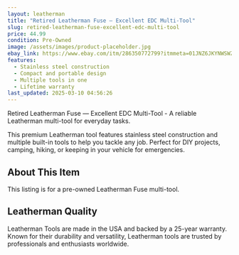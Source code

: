 ```yaml
---
layout: leatherman
title: "Retired Leatherman Fuse — Excellent EDC Multi-Tool"
slug: retired-leatherman-fuse-excellent-edc-multi-tool
price: 44.99
condition: Pre-Owned
image: /assets/images/product-placeholder.jpg
ebay_link: https://www.ebay.com/itm/286350772799?itmmeta=01JNZ6JKYNWSWZWNZBF6E8QXP2&hash=item42abd60a3f:g:HqYAAOSw-vlnuQGI&itmprp=enc%3AAQAKAAAAwFkggFvd1GGDu0w3yXCmi1fQDLLV7rdeQJ%2F67n3ApfYOwh6zE2WyrqIR7mXcCLAqT1D%2BTPP4qKNNnxxdiJ68%2F%2BRhB8MUPuVIFeNvf8EKHKjcrrPHTFWAQUtOai24Hv8Dzmhr8rLy5owFkmlvYNcv4ZMC1qjnZ5kOemag5cQPtSkONyaCFqI%2BfI7FUQds4wmBDxNmCiakSJLM0mPKOfJAhD926iUJV177YU9wvYgBPsVwqXmlUVJv0UReMWwSLloVPg%3D%3D%7Ctkp%3ABk9SR7y_yuavZQ
features:
  - Stainless steel construction
  - Compact and portable design
  - Multiple tools in one
  - Lifetime warranty
last_updated: 2025-03-10 04:56:26
---
```


Retired Leatherman Fuse — Excellent EDC Multi-Tool - A reliable Leatherman multi-tool for everyday tasks.

This premium Leatherman tool features stainless steel construction and multiple built-in tools to help you tackle any job. Perfect for DIY projects, camping, hiking, or keeping in your vehicle for emergencies.

## About This Item

This listing is for a pre-owned Leatherman Fuse multi-tool.

## Leatherman Quality

Leatherman Tools are made in the USA and backed by a 25-year warranty. Known for their durability and versatility, Leatherman tools are trusted by professionals and enthusiasts worldwide.

